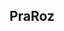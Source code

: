 <!DOCTYPE html>
<html lang="en">
<head>
    <title>Webpage Design</title>
    <!-- Link to your external CSS file -->
  <link rel="stylesheet" href="style.css" />
</head> 
 <body>
       <div class="main">
           <div class="navbar">
               <div class="icon">
                   <h2 class="logo">PraRoz</h2>
               </div>
           </div>
       </div>
 </body> 
</html>
